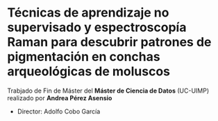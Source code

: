 # Técnicas de aprendizaje no supervisado y espectroscopía Raman para descubrir patrones de pigmentación en conchas arqueológicas de moluscos

Trabjado de Fin de Máster del **Máster de Ciencia de Datos** (UC-UIMP) realizado por **Andrea Pérez Asensio**

* Director: Adolfo Cobo García